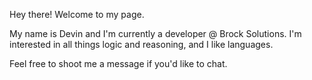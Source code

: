 Hey there! Welcome to my page.

My name is Devin and I'm currently a developer @ Brock Solutions. I'm interested in all things logic and reasoning, and I like languages.

Feel free to shoot me a message if you'd like to chat.
